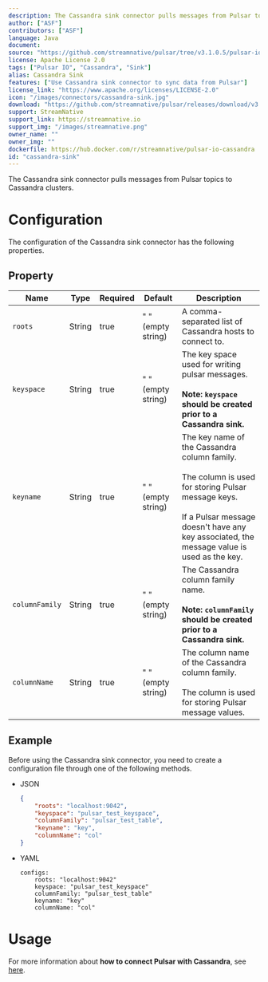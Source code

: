 ```yaml
---
description: The Cassandra sink connector pulls messages from Pulsar topics to Cassandra clusters
author: ["ASF"]
contributors: ["ASF"]
language: Java
document: 
source: "https://github.com/streamnative/pulsar/tree/v3.1.0.5/pulsar-io/cassandra"
license: Apache License 2.0
tags: ["Pulsar IO", "Cassandra", "Sink"]
alias: Cassandra Sink
features: ["Use Cassandra sink connector to sync data from Pulsar"]
license_link: "https://www.apache.org/licenses/LICENSE-2.0"
icon: "/images/connectors/cassandra-sink.jpg"
download: "https://github.com/streamnative/pulsar/releases/download/v3.1.0.5/pulsar-io-cassandra-3.1.0.5.nar"
support: StreamNative
support_link: https://streamnative.io
support_img: "/images/streamnative.png"
owner_name: ""
owner_img: ""
dockerfile: https://hub.docker.com/r/streamnative/pulsar-io-cassandra
id: "cassandra-sink"
---
```


The Cassandra sink connector pulls messages from Pulsar topics to Cassandra clusters.

# Configuration

The configuration of the Cassandra sink connector has the following properties.

## Property

| Name | Type|Required | Default | Description 
|------|----------|----------|---------|-------------|
| `roots` | String|true | " " (empty string) | A comma-separated list of Cassandra hosts to connect to.|
| `keyspace` | String|true| " " (empty string)| The key space used for writing pulsar messages. <br><br>**Note: `keyspace` should be created prior to a Cassandra sink.**|
| `keyname` | String|true| " " (empty string)| The key name of the Cassandra column family. <br><br>The column is used for storing Pulsar message keys. <br><br>If a Pulsar message doesn't have any key associated, the message value is used as the key. |
| `columnFamily` | String|true| " " (empty string)| The Cassandra column family name.<br><br>**Note: `columnFamily` should be created prior to a Cassandra sink.**|
| `columnName` | String|true| " " (empty string) | The column name of the Cassandra column family.<br><br> The column is used for storing Pulsar message values. |

## Example

Before using the Cassandra sink connector, you need to create a configuration file through one of the following methods.

* JSON

    ```json
    {
        "roots": "localhost:9042",
        "keyspace": "pulsar_test_keyspace",
        "columnFamily": "pulsar_test_table",
        "keyname": "key",
        "columnName": "col"
    }
    ```

* YAML
  
    ```
    configs:
        roots: "localhost:9042"
        keyspace: "pulsar_test_keyspace"
        columnFamily: "pulsar_test_table"
        keyname: "key"
        columnName: "col"
    ```


# Usage

For more information about **how to connect Pulsar with Cassandra**, see [here](https://pulsar.apache.org/docs/en/next/io-quickstart/#connect-pulsar-to-cassandra).
